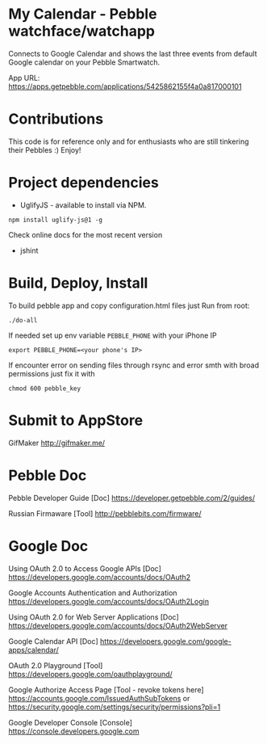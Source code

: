 # My Calendar - Pebble watchface/watchapp

Connects to Google Calendar and shows the last three events from default Google calendar on your Pebble Smartwatch.

App URL: https://apps.getpebble.com/applications/5425862155f4a0a817000101

# Contributions

This code is for reference only and for enthusiasts who are still tinkering their Pebbles :) Enjoy!

# Project dependencies
* UglifyJS - available to install via NPM.
```
npm install uglify-js@1 -g
```
Check online docs for the most recent version
* jshint

# Build, Deploy, Install

To build pebble app and copy configuration.html files just Run from root:
```
./do-all
```

If needed set up env variable `PEBBLE_PHONE` with your iPhone IP
```
export PEBBLE_PHONE=<your phone's IP>
```

If encounter error on sending files through rsync and error smth with broad permissions just fix it with
```
chmod 600 pebble_key
```

# Submit to AppStore

GifMaker
http://gifmaker.me/

# Pebble Doc

Pebble Developer Guide [Doc]
https://developer.getpebble.com/2/guides/

Russian Firmaware [Tool]
http://pebblebits.com/firmware/

# Google Doc

Using OAuth 2.0 to Access Google APIs [Doc]
https://developers.google.com/accounts/docs/OAuth2

Google Accounts Authentication and Authorization
https://developers.google.com/accounts/docs/OAuth2Login


Using OAuth 2.0 for Web Server Applications [Doc]
https://developers.google.com/accounts/docs/OAuth2WebServer

Google Calendar API [Doc]
https://developers.google.com/google-apps/calendar/

OAuth 2.0 Playground [Tool]
https://developers.google.com/oauthplayground/

Google Authorize Access Page [Tool - revoke tokens here]
https://accounts.google.com/IssuedAuthSubTokens
or
https://security.google.com/settings/security/permissions?pli=1

Google Developer Console [Console]
https://console.developers.google.com
